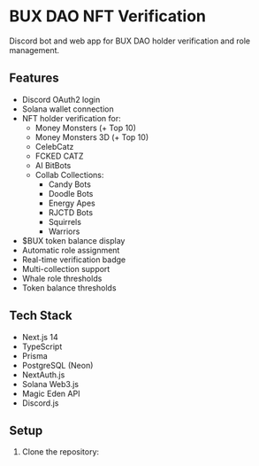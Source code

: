 # BUX DAO NFT Verification

Discord bot and web app for BUX DAO holder verification and role management.

## Features

- Discord OAuth2 login
- Solana wallet connection
- NFT holder verification for:
  - Money Monsters (+ Top 10)
  - Money Monsters 3D (+ Top 10)
  - CelebCatz
  - FCKED CATZ
  - AI BitBots
  - Collab Collections:
    - Candy Bots
    - Doodle Bots
    - Energy Apes
    - RJCTD Bots
    - Squirrels
    - Warriors
- $BUX token balance display
- Automatic role assignment
- Real-time verification badge
- Multi-collection support
- Whale role thresholds
- Token balance thresholds

## Tech Stack

- Next.js 14
- TypeScript
- Prisma
- PostgreSQL (Neon)
- NextAuth.js
- Solana Web3.js
- Magic Eden API
- Discord.js

## Setup

1. Clone the repository: